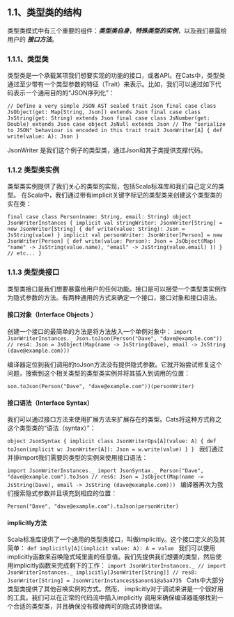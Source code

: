 
## 1.1、类型类的结构

类型类模式中有三个重要的组件：***类型类自身***，***特殊类型的实例***，以及我们暴露给用户的 ***接口方法***。

### 1.1.1、类型类

类型类是一个承载某项我们想要实现的功能的接口，或者API。在Cats中，类型类通过至少带有一个类型参数的特征（Trait）来表示。比如，我们可以通过如下代码表示一个通用目的的“JSON序列化”：

`// Define a very simple JSON AST
sealed trait Json
final case class JsObject(get: Map[String, Json]) extends Json final case class JsString(get: String) extends Json
final case class JsNumber(get: Double) extends Json
case object JsNull extends Json
// The "serialize to JSON" behaviour is encoded in this trait
trait JsonWriter[A] {
  def write(value: A): Json
}`

JsonWriter 是我们这个例子的类型类，通过Json和其子类提供支撑代码。

### 1.1.2 类型类实例

类型类实例提供了我们关心的类型的实现，包括Scala标准库和我们自己定义的类型。
在Scala中，我们通过带有implicit关键字标记的类型类来创建这个类型类的实在类：

`final case class Person(name: String, email: String)
object JsonWriterInstances {
  implicit val stringWriter: JsonWriter[String] =
    new JsonWriter[String] {
      def write(value: String): Json =
        JsString(value)
    }
  implicit val personWriter: JsonWriter[Person] =
    new JsonWriter[Person] {
def write(value: Person): Json = JsObject(Map(
"name" -> JsString(value.name),
"email" -> JsString(value.email) ))
}
// etc...
}
`
### 1.1.3 类型类接口

类型类接口是我们想要暴露给用户的任何功能。接口是可以接受一个类型类实例作为隐式参数的方法。有两种通用的方式来确定一个接口，接口对象和接口语法。

#### 接口对象（Interface Objects ）

创建一个接口的最简单的方法是将方法放入一个单例对象中：
`import JsonWriterInstances._
Json.toJson(Person("Dave", "dave@example.com"))
// res4: Json = JsObject(Map(name -> JsString(Dave), email -> JsString
(dave@example.com)))
`

编译器定位到我们调用的toJson方法没有提供隐式参数。它就开始尝试修复这个问题，搜索到这个相关类型的类型类实例并将其插入到调用的位置：

`son.toJson(Person("Dave", "dave@example.com"))(personWriter)
`

#### 接口语法（Interface Syntax）

我们可以通过接口方法来使用扩展方法来扩展存在的类型。Cats将这种方式称之这个类型类的“语法（syntax）”：

`object JsonSyntax {
  implicit class JsonWriterOps[A](value: A) {
def toJson(implicit w: JsonWriter[A]): Json = w.write(value)
} }
`
我们通过并排import我们需要的类型的实例来使用接口语法：

`import JsonWriterInstances._
 import JsonSyntax._
Person("Dave", "dave@example.com").toJson
// res6: Json = JsObject(Map(name -> JsString(Dave), email -> JsString
(dave@example.com)))
`
编译器再次为我们搜索隐式参数并且填充到相应的位置：

`Person("Dave", "dave@example.com").toJson(personWriter)
`
#### implicitly方法
Scala标准库提供了一个通用的类型类接口，叫做implicitly。这个接口定义的及其简单：
`def implicitly[A](implicit value: A): A =
  value
`
我们可以使用implicitly函数来召唤隐式域里面的任意值。我们先提供我们想要的类型，然后使用implicitly函数来完成剩下的工作：
`import JsonWriterInstances._ // import JsonWriterInstances._
implicitly[JsonWriter[String]]
// res8: JsonWriter[String] = JsonWriterInstances$$anon$1@a5a4735
`
Cats中大部分类型类提供了其他召唤实例的方式。然而， implicitly对于调试来讲是一个很好用的工具。我们可以在正常的代码流中插入implicitly 调用来确保编译器能够找到一个合适的类型类，并且确保没有模棱两可的隐式转换错误。
